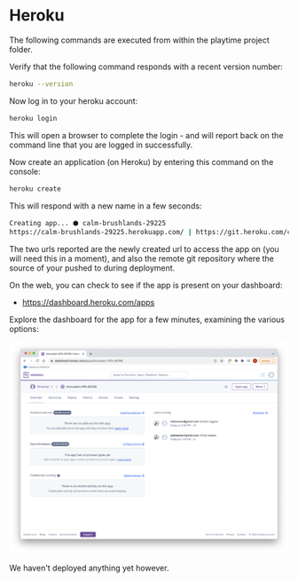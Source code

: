 # Heroku

The following commands are executed from within the playtime project folder.

Verify that the following command responds with a recent version number:

```bash
heroku --version
```

Now log in to your heroku account:

```bash
heroku login
```

This will open a browser to complete the login - and will report back on the command line that you are logged in successfully.

Now create an application (on Heroku) by entering this command on the console:

```bash
heroku create
```

This will respond with a new name in a few seconds:

```bash
Creating app... ⬢ calm-brushlands-29225
https://calm-brushlands-29225.herokuapp.com/ | https://git.heroku.com/calm-brushlands-29225.git
```

The two urls reported are the newly created url to access the app on (you will need this in a moment), and also the remote git repository where the source of your pushed to during deployment.

On the web, you can check to see if the app is present on your dashboard:

- <https://dashboard.heroku.com/apps>

Explore the dashboard for the app for a few minutes, examining the various options:

![](img/106.png)

We haven't deployed anything yet however.

